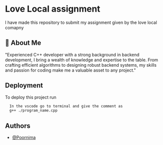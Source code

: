 # Love Local assignment
 I have made this repository to submit my assignment given by the love local comapny 

## 🚀 About Me
"Experienced C++ developer with a strong background in backend development, I bring a wealth of knowledge and expertise to the table. From crafting efficient algorithms to designing robust backend systems, my skills and passion for coding make me a valuable asset to any project."

## Deployment

To deploy this project run

```bash
  In the vscode go to terminal and give the comment as 
  g++ ./program_name.cpp
```

## Authors

- [@Poornima](https://www.github.com/octokatherine)
